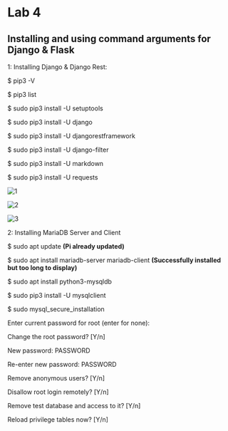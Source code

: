 # Lab 4
## Installing and using command arguments for Django & Flask

1:
Installing Django & Django Rest:

$ pip3 -V

$ pip3 list

$ sudo pip3 install -U setuptools

$ sudo pip3 install -U django

$ sudo pip3 install -U djangorestframework

$ sudo pip3 install -U django-filter

$ sudo pip3 install -U markdown

$ sudo pip3 install -U requests

![1](https://user-images.githubusercontent.com/68234338/159282808-7fc88f70-eea5-4c56-ba58-8833c9c16a3c.jpg)

![2](https://user-images.githubusercontent.com/68234338/159282815-1a29b88b-772d-490e-9b75-ba217cc3a1b0.jpg)

![3](https://user-images.githubusercontent.com/68234338/159282818-ac08db95-5a3e-4ed9-a1b3-b0edeecd4538.jpg)

2:
Installing MariaDB Server and Client

$ sudo apt update **(Pi already updated)**

$ sudo apt install mariadb-server mariadb-client **(Successfully installed but too long to display)**

$ sudo apt install python3-mysqldb

$ sudo pip3 install -U mysqlclient

$ sudo mysql_secure_installation

Enter current password for root (enter for none): 

Change the root password? [Y/n] 

New password: PASSWORD

Re-enter new password: PASSWORD

Remove anonymous users? [Y/n] 

Disallow root login remotely? [Y/n] 

Remove test database and access to it? [Y/n] 

Reload privilege tables now? [Y/n]
